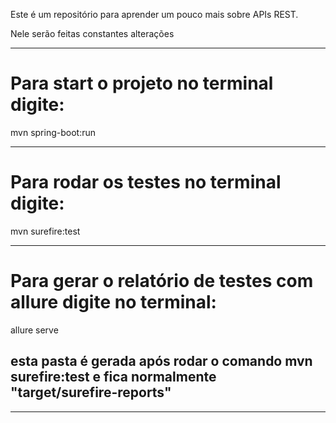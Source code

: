 Este é um repositório para aprender um pouco mais sobre APIs REST.

Nele serão feitas constantes alterações

--------------
# Para start o projeto no terminal digite:
mvn spring-boot:run 

--------------
# Para rodar os testes no terminal digite:
mvn surefire:test

--------------
# Para gerar o relatório de testes com allure digite no terminal:
allure serve <caminho da pasta surefire-reports> 
## esta pasta é gerada após rodar o comando mvn surefire:test e fica normalmente "target/surefire-reports"
--------------
 